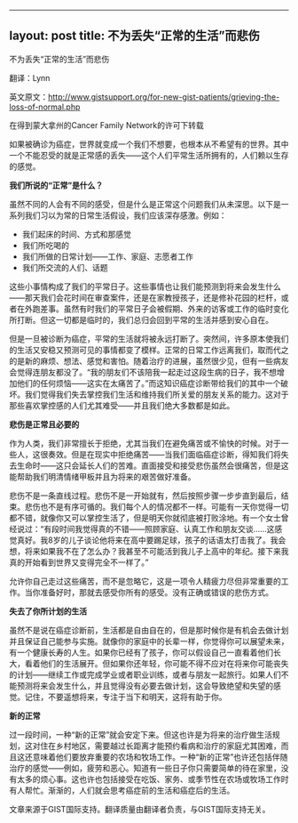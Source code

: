 
---
layout: post
title: 不为丢失“正常的生活”而悲伤
---

不为丢失“正常的生活”而悲伤

翻译：Lynn

英文原文：http://www.gistsupport.org/for-new-gist-patients/grieving-the-loss-of-normal.php

在得到蒙大拿州的Cancer Family Network的许可下转载

如果被确诊为癌症，世界就变成一个我们不想要，也根本从不希望有的世界。其中一个不能忍受的就是正常感的丢失——这个人们平常生活所拥有的，人们赖以生存的感觉。

**我们所说的“正常”是什么？**

虽然不同的人会有不同的感受，但是什么是正常这个问题我们从未深思。以下是一系列我们习以为常的日常生活假设，我们应该深存感激。例如：

- 我们起床的时间、方式和那感觉
- 我们所吃喝的
- 我们所做的日常计划——工作、家庭、志愿者工作
- 我们所交流的人们、话题

这些小事情构成了我们的平常日子。这些事情也让我们能预测到将来会发生什么——那天我们会花时间在审查案件，还是在家教授孩子，还是修补花园的栏杆，或者在外跑差事。虽然有时我们的平常日子会被假期、外来的访客或工作的临时变化所打断。但这一切都是临时的，我们总归会回到平常的生活并感到安心自在。

但是一旦被诊断为癌症，平常的生活就将被永远打断了。突然间，许多原本使我们的生活又安稳又预测可见的事情都变了模样。正常的日常工作远离我们，取而代之的是新的麻烦、想法、感觉和害怕。随着治疗的进展，虽然很少见，但有一些病友会觉得连朋友都没了。“我的朋友们不该陪我一起走过这段生病的日子，我不想增加他们的任何烦恼——这实在太痛苦了。”而这知识癌症诊断带给我们的其中一个破坏。我们觉得我们失去掌控我们生活和维持我们所关爱的朋友关系的能力。这对于那些喜欢掌控感的人们尤其难受——并且我们绝大多数都是如此。

**悲伤是正常且必要的**

作为人类，我们非常擅长于拒绝，尤其当我们在避免痛苦或不愉快的时候。对于一些人，这很奏效。但是在现实中拒绝痛苦——当我们面临癌症诊断，得知我们将失去生命时——这只会延长人们的苦难。直面接受和接受悲伤虽然会很痛苦，但是这能帮助我们明清情绪甲板并且为将来的艰苦做好准备。

悲伤不是一条直线过程。悲伤不是一开始就有，然后按照步骤一步步直到最后，结束。悲伤也不是有序可循的。我们每个人的情况都不一样。可能有一天你觉得一切都不错，就像你又可以掌控生活了，但是明天你就彻底被打败涂地。有一个女士曾经说过：“有段时间我觉得真的不错——照顾家庭、认真工作和朋友交谈……这感觉真好。我8岁的儿子谈论他将来在高中要踢足球，孩子的话语太打击我了。我会想，将来如果我不在了怎么办？我甚至不可能活到我儿子上高中的年纪。接下来我真的开始看到世界又变得完全不一样了。”

允许你自己走过这些痛苦，而不是忽略它，这是一项令人精疲力尽但非常重要的工作。当你准备好时，那就去感受你所有的感受。没有正确或错误的悲伤方式。

**失去了你所计划的生活**

虽然不是说在癌症诊断前，生活都是自由自在的，但是那时候你是有机会去做计划并且保证自己能参与实施。就像你的家庭中的长辈一样，你觉得你可以展望未来，有一个健康长寿的人生。如果你已经有了孩子，你可以假设自己一直看着他们长大，看着他们的生活展开。但如果你还年轻，你可能不得不应对在将来你可能丧失的计划——继续工作或完成学业或者职业训练，或者与朋友一起旅行。如果人们不能预测将来会发生什么，并且觉得没有必要去做计划，这会导致绝望和失望的感觉。记住，不要遥想将来，专注于当下和明天，这将有助于你。

**新的正常**

过一段时间，一种“新的正常”就会安定下来。但这也许是为将来的治疗做生活规划，这对住在乡村地区，需要越过长距离才能预约看病和治疗的家庭尤其困难，而且这还意味着他们要放弃重要的农场和牧场工作。一种“新的正常”也许还包括伴随治疗的感觉——例如，疲劳和恶心。知道有一些日子你只需要简单的待在家里，没有太多的烦心事。这也许也包括接受在吃饭、家务、或季节性在农场或牧场工作时有人帮忙。渐渐的，人们就会思考癌症前的生活和癌症后的生活。

文章来源于GIST国际支持。翻译质量由翻译者负责，与GIST国际支持无关。

